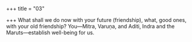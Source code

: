 +++
title = "03"

+++
What shall we do now with your future (friendship), what, good ones,  with your old friendship?
You—Mitra, Varuṇa, and Aditi, Indra and the Maruts—establish
well-being for us.